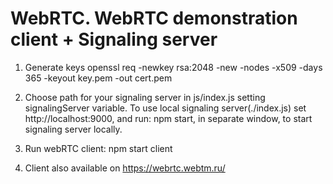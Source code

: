 # WebRTC. WebRTC demonstration client + Signaling server

1. Generate keys
openssl req -newkey rsa:2048 -new -nodes -x509 -days 365 -keyout key.pem -out cert.pem
2. Choose path for your signaling server in js/index.js setting signalingServer variable. 
To use local signaling server(./index.js) set http://localhost:9000, and run: npm start, in separate window,
to start signaling server locally.
3. Run webRTC client: npm start client

4. Client also available on https://webrtc.webtm.ru/